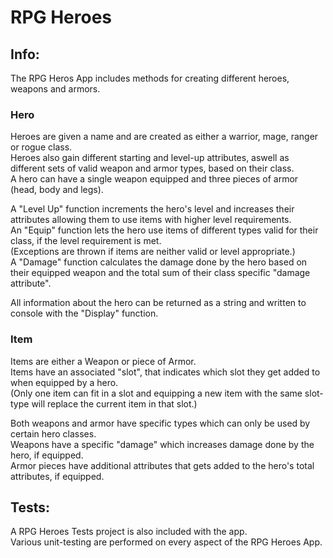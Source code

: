 # RPG Heroes

## Info:
The RPG Heros App includes methods for creating different heroes, weapons and armors.

### Hero
Heroes are given a name and are created as either a warrior, mage, ranger or rogue class.</br>
Heroes also gain different starting and level-up attributes, aswell as different sets of valid weapon and armor types, based on their class.</br>
A hero can have a single weapon equipped and three pieces of armor (head, body and legs).

A "Level Up" function increments the hero's level and increases their attributes allowing them to use items with higher level requirements.</br>
An "Equip" function lets the hero use items of different types valid for their class, if the level requirement is met.</br>
(Exceptions are thrown if items are neither valid or level appropriate.)</br>
A "Damage" function calculates the damage done by the hero based on their equipped weapon and the total sum of their class specific "damage attribute".

All information about the hero can be returned as a string and written to console with the "Display" function.

### Item
Items are either a Weapon or piece of Armor.</br>
Items have an associated "slot", that indicates which slot they get added to when equipped by a hero.</br>
(Only one item can fit in a slot and equipping a new item with the same slot-type will replace the current item in that slot.)

Both weapons and armor have specific types which can only be used by certain hero classes.</br>
Weapons have a specific "damage" which increases damage done by the hero, if equipped.</br>
Armor pieces have additional attributes that gets added to the hero's total attributes, if equipped.

## Tests:
A RPG Heroes Tests project is also included with the app.</br>
Various unit-testing are performed on every aspect of the RPG Heroes App.
